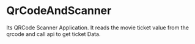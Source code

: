 # QrCodeAndScanner
Its QRCode Scanner Application. It reads the movie ticket value from the qrcode and call api to get ticket Data.
